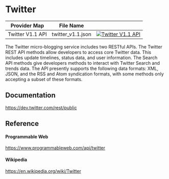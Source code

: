 # Twitter

| Provider Map     | File Name         |                                                                                                                                                                                                                                        |
|------------------|-------------------|----------------------------------------------------------------------------------------------------------------------------------------------------------------------------------------------------------------------------------------|
| Twitter V1.1 API | twitter_v1.1.json | [![Twitter V1.1 API](https://d233zlhvpze22y.cloudfront.net/github/bitscoopaddbuttonxsmall.png)](https://bitscoop.com/maps/create?source=https://raw.githubusercontent.com/bitscooplabs/provider-maps/master/twitter/twitter_v1.1.json) |

The Twitter micro-blogging service includes two RESTful APIs. The Twitter REST API methods allow developers to access core Twitter data. This includes update timelines, status data, and user information. The Search API methods give developers methods to interact with Twitter Search and trends data. The API presently supports the following data formats: XML, JSON, and the RSS and Atom syndication formats, with some methods only accepting a subset of these formats.

## Documentation 
https://dev.twitter.com/rest/public

## Reference

#### Programmable Web
https://www.programmableweb.com/api/twitter

#### Wikipedia
https://en.wikipedia.org/wiki/Twitter
